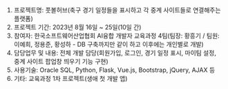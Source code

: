 1. 프로젝트명: 풋볼허브(축구 경기 일정들을 표시하고 각 중계 사이트들로 연결해주는 플랫폼)
2. 프로젝트 기간: 2023년 8월 16일 ~ 25일(10일 간)
3. 참여자: 한국소프트웨어산업협회 AI융합 개발자 교육과정 4팀(팀장: 황흥기 / 팀원: 이예희, 정용준, 황성하 - DB 구축까지만 같이 하고 이후에는 개인별로 개발)
4. 담당업무 및 내용: 전체 개발 담당(회원가입, 로그인, 경기 일정 표시, 마이팀 설정, 중계 사이트 팝업창 띄우기 기능 구현)
5. 사용기술: Oracle SQL, Python, Flask, Vue.js, Bootstrap, jQuery, AJAX 등
6. 기타: 교육과정 1차 프로젝트(생애 첫 개발 앱)
